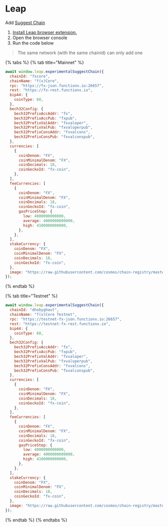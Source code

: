 # Leap

Add [Suggest Chain](https://docs.leapwallet.io/cosmos/for-dapps-connect-to-leap/suggest-chain-add-leap-to-a-non-native-chain)

1. [Install Leap browser extension.](https://www.leapwallet.io/cosmos)
2. Open the browser console
3. Run the code below

> The same network (with the same chainId) can only add one

{% tabs %}
{% tab title="Mainnet" %}
```javascript
await window.leap.experimentalSuggestChain({
  chainId: "fxcore",
  chainName: "f(x)Core",
  rpc: "https://fx-json.functionx.io:26657",
  rest: "https://fx-rest.functionx.io",
  bip44: {
    coinType: 60,
  },
  bech32Config: {
    bech32PrefixAccAddr: "fx",
    bech32PrefixAccPub: "fxpub",
    bech32PrefixValAddr: "fxvaloper",
    bech32PrefixValPub: "fxvaloperpub",
    bech32PrefixConsAddr: "fxvalcons",
    bech32PrefixConsPub: "fxvalconspub",
  },
  currencies: [
    {
      coinDenom: "FX",
      coinMinimalDenom: "FX",
      coinDecimals: 18,
      coinGeckoId: "fx-coin",
    },
  ],
  feeCurrencies: [
    {
      coinDenom: "FX",
      coinMinimalDenom: "FX",
      coinDecimals: 18,
      coinGeckoId: "fx-coin",
      gasPriceStep: {
        low: 4000000000000,
        average: 4000000000000,
        high: 4100000000000,
      },
    },
  ],
  stakeCurrency: {
    coinDenom: "FX",
    coinMinimalDenom: "FX",
    coinDecimals: 18,
    coinGeckoId: "fx-coin",
  }, 
  image: "https://raw.githubusercontent.com/cosmos/chain-registry/master/fxcore/images/fx.svg",
});
```
{% endtab %}

{% tab title="Testnet" %}
```javascript
await window.leap.experimentalSuggestChain({
  chainId: "dhobyghaut",
  chainName: "f(x)Core Testnet",
  rpc: "https://testnet-fx-json.functionx.io:26657",
  rest: "https://testnet-fx-rest.functionx.io",
  bip44: {
    coinType: 60,
  },
  bech32Config: {
    bech32PrefixAccAddr: "fx",
    bech32PrefixAccPub: "fxpub",
    bech32PrefixValAddr: "fxvaloper",
    bech32PrefixValPub: "fxvaloperpub",
    bech32PrefixConsAddr: "fxvalcons",
    bech32PrefixConsPub: "fxvalconspub",
  },
  currencies: [
    {
      coinDenom: "FX",
      coinMinimalDenom: "FX",
      coinDecimals: 18,
      coinGeckoId: "fx-coin",
    },
  ],
  feeCurrencies: [
    {
      coinDenom: "FX",
      coinMinimalDenom: "FX",
      coinDecimals: 18,
      coinGeckoId: "fx-coin",
      gasPriceStep: {
        low: 4000000000000,
        average: 4000000000000,
        high: 4100000000000,
      },
    },
  ],
  stakeCurrency: {
    coinDenom: "FX",
    coinMinimalDenom: "FX",
    coinDecimals: 18,
    coinGeckoId: "fx-coin",
  },
  image: "https://raw.githubusercontent.com/cosmos/chain-registry/master/fxcore/images/fx.svg",
});
```
{% endtab %}
{% endtabs %}
